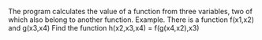 The program calculates the value of a function from three variables, two of which also belong to another function. Example.
There is a function f(x1,x2) and g(x3,x4)
Find the function h(x2,x3,x4) = f(g(x4,x2),x3)
